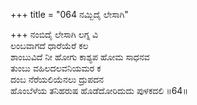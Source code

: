 +++
title = "064 ನಮ್ಬಿದೈ ಲೇಸಾಗಿ"

+++
ನಂಬಿದೈ ಲೇಸಾಗಿ ಲಗ್ನ ವಿ  
ಲಂಬವಾಗದೆ ಧಾರೆಯೆರೆ ಕಲ  
ಶಾಂಬುವಿದೆ ನೀ ಹೋಗು ಕಾಶ್ಯಪ ಹೋಮ ಸಾಧನವ  
ತುಂಬು ವಹಿಲದಲವನಿಯಮರ ಕ  
ದಂಬ ನೆರೆಯಲಿಯೆನಲು ದ್ರುಪದನ     
ಹೊಂಬೆಳೆಯ ತನಿಹರುಷ ಹೊಡೆದೋರಿದುದು ಪುಳಕದಲಿ     ॥64॥
